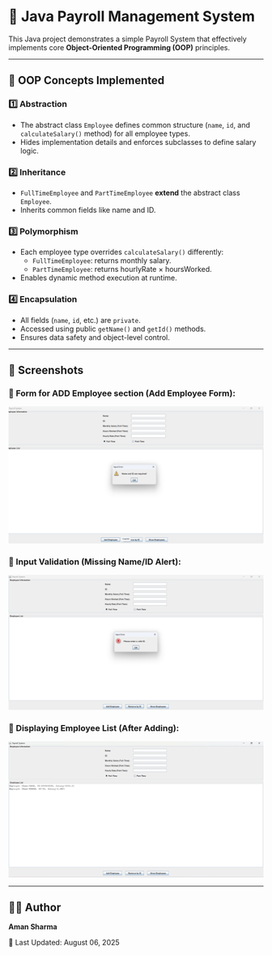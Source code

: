 # 🧾 Java Payroll Management System



This Java project demonstrates a simple Payroll System that effectively implements core **Object-Oriented Programming (OOP)** principles.

---

## 🔧 OOP Concepts Implemented

### 1️⃣ Abstraction
- The abstract class `Employee` defines common structure (`name`, `id`, and `calculateSalary()` method) for all employee types.
- Hides implementation details and enforces subclasses to define salary logic.

### 2️⃣ Inheritance
- `FullTimeEmployee` and `PartTimeEmployee` **extend** the abstract class `Employee`.
- Inherits common fields like name and ID.

### 3️⃣ Polymorphism
- Each employee type overrides `calculateSalary()` differently:
  - `FullTimeEmployee`: returns monthly salary.
  - `PartTimeEmployee`: returns hourlyRate × hoursWorked.
- Enables dynamic method execution at runtime.

### 4️⃣ Encapsulation
- All fields (`name`, `id`, etc.) are `private`.
- Accessed using public `getName()` and `getId()` methods.
- Ensures data safety and object-level control.

---


## 📸 Screenshots

### 🔹 Form for ADD Employee section (Add Employee Form):
![Employee List](screenshot_employee_list.png)
### 🔹 Input Validation (Missing Name/ID Alert):
![Validation Alert](screenshot_name_id.png)

### 🔹 Displaying Employee List (After Adding):
![Form Layout](screenshot_gui_layout.png)

---

## 👨‍💻 Author

**Aman Sharma**  

📅 Last Updated: August 06, 2025

